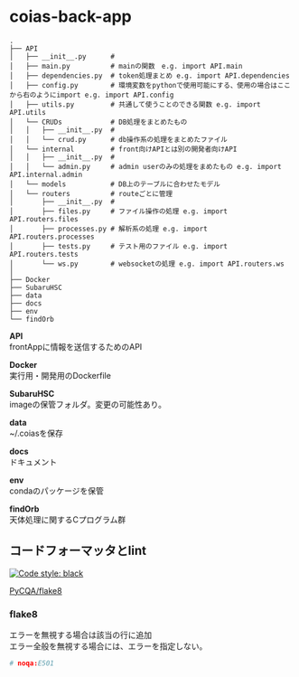 # coias-back-app

```
.
├── API
│   ├── __init__.py      # 
│   ├── main.py          # mainの関数　e.g. import API.main
│   ├── dependencies.py  # token処理まとめ e.g. import API.dependencies
│   ├── config.py        # 環境変数をpythonで使用可能にする、使用の場合はここから右のようにimport e.g. import API.config
│   ├── utils.py         # 共通して使うことのできる関数 e.g. import API.utils
│   └── CRUDs            # DB処理をまとめたもの
│   │   ├── __init__.py  # 
│   │   └── crud.py      # db操作系の処理をまとめたファイル
│   └── internal         # front向けAPIとは別の開発者向けAPI
│   │   ├── __init__.py  # 
│   │   └── admin.py     # admin userのみの処理をまめたもの e.g. import API.internal.admin 
│   └── models　　　　　　 # DB上のテーブルに合わせたモデル
│   └── routers          # routeごとに管理
│       ├── __init__.py  # 
│       ├── files.py     # ファイル操作の処理 e.g. import API.routers.files
│       ├── processes.py # 解析系の処理 e.g. import API.routers.processes
│       ├── tests.py     # テスト用のファイル e.g. import API.routers.tests
│       └── ws.py        # websocketの処理 e.g. import API.routers.ws
│
├── Docker
├── SubaruHSC
├── data
├── docs
├── env
└── findOrb
```

__API__    
frontAppに情報を送信するためのAPI

__Docker__  
実行用・開発用のDockerfile

__SubaruHSC__  
imageの保管フォルダ。変更の可能性あり。

__data__  
~/.coiasを保存

__docs__  
ドキュメント

__env__  
condaのパッケージを保管

__findOrb__  
天体処理に関するCプログラム群

## コードフォーマッタとlint

[![Code style: black](https://img.shields.io/badge/code%20style-black-000000.svg)](https://github.com/psf/black)

[PyCQA/flake8](https://github.com/PyCQA/flake8)

### flake8
エラーを無視する場合は該当の行に追加  
エラー全般を無視する場合には、エラーを指定しない。

```python
# noqa:E501
```